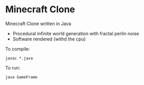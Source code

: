 # Minecraft Clone
Minecraft Clone written in Java
- Procedural infinite world generation with fractal perlin noise
- Software rendered (withd the cpu)

To compile:
```
javac *.java
```

To run:
```
java GameFrame
```

